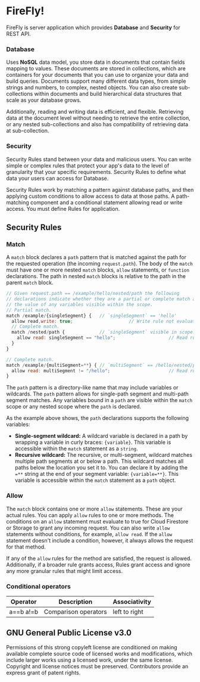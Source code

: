 # FireFly!
FireFly is server application which provides **Database** and **Security** for REST API.

### Database
Uses **NoSQL** data model, you store data in documents that contain fields mapping to values. These documents are stored in collections, which are containers for your documents that you can use to organize your data and build queries. Documents support many different data types, from simple strings and numbers, to complex, nested objects. You can also create sub-collections within documents and build hierarchical data structures that scale as your database grows.

Additionally, reading and writing data is efficient, and flexible. Retrieving data at the document level without needing to retrieve the entire collection, or any nested sub-collections and also has compatibility of retrieving data at sub-collection.

### Security
Security Rules stand between your data and malicious users. You can write simple or complex rules that protect your app's data to the level of granularity that your specific requirements. Security Rules to define what data your users can access for Database.

Security Rules work by matching a pattern against database paths, and then applying custom conditions to allow access to data at those paths. A path-matching component and a conditional statement allowing read or write access. You must define Rules for application.

## Security Rules

### Match

A  `match`  block declares a  `path`  pattern that is matched against the path for the requested operation (the incoming  `request.path`). The body of the  `match`  must have one or more nested  `match`  blocks,  `allow`  statements, or  `function`  declarations. The path in nested  `match`  blocks is relative to the path in the parent  `match`  block.

```js
// Given request.path == /example/hello/nested/path the following
// declarations indicate whether they are a partial or complete match and
// the value of any variables visible within the scope.
// Partial match.
match /example/{singleSegment} {   // `singleSegment` == 'hello'
  allow read,write: true;                     // Write rule not evaluated.
  // Complete match.
  match /nested/path {             // `singleSegment` visible in scope.
    allow read: singleSegment == "hello";                    // Read rule is evaluated.
  }
}

// Complete match.
match /example/{multiSegment=**} { // `multiSegment` == /hello/nested/path
  allow read: multiSegment != "/hello";                      // Read rule is evaluated.
}
```

The  `path`  pattern is a directory-like name that may include variables or wildcards. The  `path`  pattern allows for single-path segment and multi-path segment matches. Any variables bound in a  `path`  are visible within the  `match`  scope or any nested scope where the  `path`  is declared.

As the example above shows, the  `path`  declarations supports the following variables:

-   **Single-segment wildcard:**  A wildcard variable is declared in a path by wrapping a variable in curly braces:  `{variable}`. This variable is accessible within the  `match`  statement as a  `string`.
-   **Recursive wildcard:**  The recursive, or multi-segment, wildcard matches multiple path segments at or below a path. This wildcard matches all paths below the location you set it to. You can declare it by adding the  `=**`  string at the end of your segment variable:  `{variable=**}`. This variable is accessible within the  `match`  statement as a  `path`  object.

### Allow

The  `match`  block contains one or more  `allow`  statements. These are your actual rules. You can apply  `allow`  rules to one or more methods. The conditions on an  `allow`  statement must evaluate to true for Cloud Firestore or Storage to grant any incoming request. You can also write  `allow`  statements without conditions, for example,  `allow read`. If the  `allow`  statement doesn't include a condition, however, it always allows the request for that method.

If any of the  `allow`  rules for the method are satisfied, the request is allowed. Additionally, if a broader rule grants access, Rules grant access and ignore any more granular rules that might limit access.

### Conditional operators

|Operator        |Description                    |Associativity    |
|----------------|-------------------------------|-----------------|
|a==b a!=b       |Comparison operators           |left to right    |


## GNU General Public License v3.0
Permissions of this strong copyleft license are conditioned on making available complete source code of licensed works and modifications, which include larger works using a licensed work, under the same license. Copyright and license notices must be preserved. Contributors provide an express grant of patent rights.
